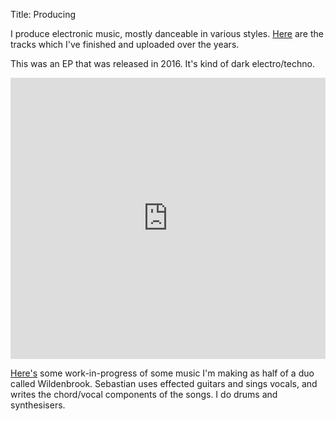 Title: Producing

I produce electronic music, mostly danceable in various styles.
[Here](https://soundcloud.com/danielpetry) are the tracks which I've finished
and uploaded over the years.

This was an EP that was released in 2016. It's kind of dark electro/techno.
<iframe width="100%" height="450" scrolling="no" frameborder="no" allow="autoplay" src="https://w.soundcloud.com/player/?url=https%3A//api.soundcloud.com/playlists/250531471&color=%23ff5500&auto_play=false&hide_related=false&show_comments=true&show_user=true&show_reposts=false&show_teaser=true"></iframe>

[Here's](https://soundcloud.com/wildenbrook) some work-in-progress of some
music I'm making as half of a duo called Wildenbrook. Sebastian uses effected
guitars and sings vocals, and writes the chord/vocal components of the songs. I
do drums and synthesisers.
